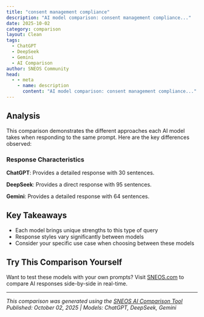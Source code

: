```yaml
---
title: "consent management compliance"
description: "AI model comparison: consent management compliance..."
date: 2025-10-02
category: comparison
layout: Clean
tags:
  - ChatGPT
  - DeepSeek
  - Gemini
  - AI Comparison
author: SNEOS Community
head:
  - - meta
    - name: description
      content: "AI model comparison: consent management compliance..."
---
```


<ChatComparison
  title="consent management compliance"
  prompt="consent management compliance"
  :responses='{"ChatGPT": "**Consent Management Compliance** refers to the practices, processes, and technologies an organization uses to obtain, record, and manage individuals\u0027 consent in accordance with applicable data protection laws and regulations. This is especially critical when handling personal data, ensuring that organizations respect user privacy and maintain transparency in how data is collected, processed, and shared.\n\n### Key Aspects of Consent Management Compliance\n\n1. **Legal Frameworks Involved:**\n - **GDPR (General Data Protection Regulation)**: Requires freely given, specific, informed, and unambiguous consent from individuals before processing their personal data.\n - **CCPA/CPRA (California Consumer Privacy Act/California Privacy Rights Act)**: Requires businesses to inform consumers about data collection and provide opt-out options for the sale of personal information.\n - **ePrivacy Directive (Cookie Law)**: Governs the use of cookies and similar tracking technologies in the EU.\n - Other local or sector-specific privacy laws worldwide.\n\n2. **Key Requirements:**\n - **Clear and Transparent Information**: Provide users with clear details on what data is collected, how it will be used, who it will be shared with, and how long it will be retained.\n - **Freely Given and Specific Consent**: Consent must be given voluntarily, for specific purposes, and not bundled with other terms.\n - **Granular Consent Options**: Users should be able to consent to different types of data processing separately.\n - **Affirmative Action**: Consent must be given through an explicit action (e.g., ticking a box), not through silence or pre-checked boxes.\n - **Easy Withdrawal**: Users must be able to easily withdraw consent at any time.\n - **Records of Consent**: Organizations must keep detailed records of when and how consent was obtained.\n - **Age Verification**: If applicable, ensure parental consent for minors.\n\n3. **Consent Management Platforms (CMPs):**\n - Software tools designed to help organizations collect, store, and manage user consents.\n - Facilitate compliance with multiple legal requirements.\n - Often integrate with websites and applications to present cookie banners, consent forms, and preference centers.\n\n4. **Best Practices:**\n - Regularly update consent forms and privacy notices to reflect current data practices and legislation.\n - Conduct audits of data processing activities and consent records.\n - Educate employees on compliance obligations.\n - Implement robust security measures to protect collected consent data.\n\n### Summary\n\nConsent management compliance ensures that organizations respect individuals\u2019 privacy rights by handling consent properly according to relevant laws. Using clear communication, obtaining explicit permissions, enabling easy revocation, and maintaining detailed records are essential components. Leveraging technology such as Consent Management Platforms can streamline these efforts and mitigate legal risks.\n\n---\n\nIf you want, I can provide information tailored to a specific region\u2019s regulations or advice on implementing a consent management system.", "DeepSeek": "Of course. This is a critical topic for any organization operating online, especially with the evolving global privacy landscape. Here is a comprehensive overview of consent management compliance.\n\n### What is Consent Management Compliance?\n\n**Consent Management Compliance** is the process of obtaining, recording, and managing user consent for the collection and processing of their personal data in a way that adheres to data privacy laws and regulations.\n\nIt\u0027s not just about having a pop-up banner; it\u0027s a systematic approach to ensuring that user consent is:\n* **Lawful:** Meets the specific legal standard required.\n* **Informed:** The user knows what they are agreeing to.\n* **Freely Given:** Not forced or a condition for service (unless the data is strictly necessary for that service).\n* **Specific:** Granted for particular purposes, not a blanket \u0022yes.\u0022\n* **Unambiguous:** A clear affirmative action (no pre-ticked boxes).\n* **Revocable:** As easy to withdraw as it is to give.\n\n---\n\n### Key Legal Frameworks Driving Compliance\n\nSeveral major laws have strict consent requirements. While this is not an exhaustive list, these are the most influential:\n\n1. **GDPR (General Data Protection Regulation - EU)**\n * **The Gold Standard:** Sets a very high bar for consent.\n * **Key Requirements:** Explicit consent for special category data, no pre-ticked boxes, clear purpose specification, and easy withdrawal. It applies to any organization processing EU residents\u0027 data, regardless of location.\n\n2. **ePrivacy Directive (Cookie Law - EU)**\n * **Focus:** Regulates the use of cookies and similar tracking technologies.\n * **Key Requirement:** Requires prior, informed consent before placing non-essential cookies (e.g., for advertising, analytics, social media). Essential cookies (e.g., for a shopping cart) do not require consent.\n\n3. **CCPA/CPRA (California Consumer Privacy Act / California Privacy Rights Act - USA)**\n * **Note on Consent:** The CCPA/CPRA focuses more on the \u0022Right to Opt-Out\u0022 of the *sale* or *sharing* of personal information rather than the GDPR\u0027s \u0022opt-in\u0022 model. However, for sensitive personal information and for users under 16, it requires an opt-in consent model.\n\n4. **Other Global Laws:** Many other countries and states (e.g., Brazil\u0027s LGPD, Canada\u0027s PIPEDA, Virginia\u0027s VCDPA, Colorado\u0027s CPA) have their own consent requirements, often borrowing concepts from GDPR and CCPA.\n\n---\n\n### Core Components of a Compliant Consent Management Platform (CMP)\n\nA Consent Management Platform (CMP) is the technical tool used to implement compliance. A robust CMP will include:\n\n1. **The Consent Banner (UI/UX):**\n * **Clarity:** Uses clear, plain language, not legal jargon.\n * **Granular Control:** Allows users to accept or reject categories of cookies/tracking (e.g., \u0022Essential,\u0022 \u0022Performance,\u0022 \u0022Marketing,\u0022 \u0022Personalization\u0022).\n * **Purpose Specification:** Clearly explains *why* data is collected and *who* it is shared with (e.g., \u0022We use this to show you ads on other sites\u0022).\n * **Easy Action:** Prominent \u0022Accept All,\u0022 \u0022Reject All,\u0022 and \u0022Manage Preferences\u0022 buttons.\n\n2. **Consent Storage \u0026 Proof (The Audit Trail):**\n * **Record Keeping:** Securely stores a timestamped record of what the user consented to, including the consent text they saw and their specific choices.\n * **Proof of Consent:** This is crucial for demonstrating compliance to regulators during an audit.\n\n3. **Consent Enforcement (The Technical Backbone):**\n * **Blocking Scripts:** The CMP must prevent non-essential scripts (from Google Analytics, Facebook, etc.) from loading *until* consent is explicitly given.\n * **API Integration:** It should integrate with your website\u0027s Tag Manager (like GTM) and other systems to control data flow based on user preferences.\n\n4. **Consent Lifecycle Management:**\n * **Withdrawal Mechanism:** Provides a readily accessible method (e.g., a link in the website footer) for users to change their mind and withdraw consent at any time.\n * **Refreshing Consent:** Has a policy for when to re-prompt users for consent (e.g., after a significant change in privacy policy or after a certain time period).\n\n---\n\n### A Step-by-Step Compliance Checklist\n\n| Step | Action Item | Key Consideration |\n| :--- | :--- | :--- |\n| **1. Data Mapping** | Identify all personal data you collect, its source, purpose, and who you share it with. | You can\u0027t manage what you don\u0027t know. This is the foundational step. |\n| **2. Legal Assessment** | Determine which laws apply to you based on your users\u0027 locations. | GDPR for EU users, CCPA/CPRA for California users, etc. |\n| **3. Classify Cookies/Trackers** | Categorize all your cookies and tracking technologies as \u0022Essential\u0022 or \u0022Non-Essential.\u0022 | Essential cookies do not require consent. All others do. |\n| **4. Choose/Implement a CMP** | Select a CMP that meets your legal and technical needs. | Ensure it blocks scripts before consent and provides a granular choice. |\n| **5. Design the Banner \u0026 UI** | Create a user-friendly banner with clear language, purposes, and granular controls. | Avoid \u0022dark patterns\u0022 that nudge users to accept all. |\n| **6. Configure \u0026 Test** | Integrate the CMP with your site and tag manager. Thoroughly test that scripts are blocked without consent. | Use browser developer tools to verify that Facebook Pixel, Google Ads, etc., are blocked until consent is given. |\n| **7. Document Everything** | Maintain records of consent, your privacy policy, and your data processing activities. | This is your evidence for regulators. |\n| **8. Train Your Team** | Ensure marketing, legal, and development teams understand the rules and the system. | Prevents accidental non-compliance from internal actions. |\n| **9. Monitor \u0026 Update** | Regularly audit your setup, especially when adding new tools, and stay updated on changing laws. | Compliance is not a one-time project. |\n\n---\n\n### Common Pitfalls to Avoid\n\n* **\u0022Cookie Walls\u0022:** Making access to a website conditional on consent is generally not considered \u0022freely given\u0022 under GDPR.\n* **Pre-ticked Boxes:** This is explicitly illegal under GDPR. Silence or inaction does not constitute consent.\n* **Banner Design:** Using confusing language, hiding the reject button, or making it much harder to reject than to accept (\u0022dark patterns\u0022).\n* **Assuming Consent:** You cannot assume consent from a user\u0027s continued use of the site or their scrolling.\n* **Ignoring Withdrawal:** Failing to provide a clear and easy way for users to change their preferences.\n* **Blocking Failure:** The CMP is installed, but it fails to technically block non-essential scripts before consent is given, rendering the banner useless.\n\n### Conclusion\n\nConsent management compliance is a dynamic and essential practice for building trust with users and avoiding significant regulatory fines (which can be up to 4% of global annual turnover under GDPR). By implementing a transparent, user-centric, and technically sound consent management strategy, organizations can not only comply with the law but also demonstrate respect for their users\u0027 privacy.", "Gemini": "Consent management compliance is a critical aspect of modern data privacy regulations. It ensures that organizations obtain, record, and manage individuals\u0027 consent for the collection, use, and sharing of their personal data, in accordance with applicable laws and regulations. Here\u0027s a comprehensive overview:\n\n**What is Consent Management?**\n\nConsent management involves the processes and technologies organizations use to:\n\n* **Obtain:** Request and receive explicit and informed consent from individuals before collecting or processing their data.\n* **Record:** Store and document the consent received, including the specific data processing activities consented to, the method of consent, and the date and time.\n* **Manage:** Provide individuals with the ability to access, review, modify, and withdraw their consent easily and at any time.\n* **Demonstrate:** Be able to demonstrate compliance with consent requirements to regulatory bodies and individuals.\n\n**Why is Consent Management Compliance Important?**\n\n* **Legal Requirements:** Many data privacy laws, such as the GDPR (General Data Protection Regulation) in Europe, the CCPA (California Consumer Privacy Act), and the LGPD (Lei Geral de Prote\u00E7\u00E3o de Dados) in Brazil, mandate explicit and informed consent for certain data processing activities. Non-compliance can result in significant fines, legal action, and reputational damage.\n* **Building Trust:** Demonstrating respect for user privacy and providing control over their data builds trust and enhances brand reputation.\n* **Ethical Considerations:** Respecting individual autonomy and data privacy is an ethical imperative.\n* **Competitive Advantage:** Strong data privacy practices can be a differentiator in a market increasingly concerned with data security and privacy.\n\n**Key Regulations and Laws Requiring Consent Management:**\n\n* **GDPR (General Data Protection Regulation - EU):** This is a landmark regulation that sets a high standard for data privacy and requires explicit, informed, freely given, and unambiguous consent for data processing. It applies to organizations operating within the EU or processing the data of EU residents.\n* **ePrivacy Directive (EU):** Also known as the \u0022Cookie Law,\u0022 this directive requires informed consent for the use of cookies and similar tracking technologies. It\u0027s currently being updated into the ePrivacy Regulation, which will further strengthen consent requirements.\n* **CCPA/CPRA (California Consumer Privacy Act / California Privacy Rights Act - US):** While not as strict as the GDPR in terms of explicit consent, the CCPA grants California residents the right to opt-out of the sale of their personal information. The CPRA further strengthens these rights.\n* **LGPD (Lei Geral de Prote\u00E7\u00E3o de Dados - Brazil):** This law is heavily influenced by the GDPR and requires consent for data processing, with similar provisions regarding transparency and individual rights.\n* **PIPEDA (Personal Information Protection and Electronic Documents Act - Canada):** Requires consent for the collection, use, and disclosure of personal information.\n\n**Key Elements of a Consent Management Compliance Program:**\n\n1. **Data Mapping and Audit:**\n * Identify all data collection points and data processing activities within the organization.\n * Determine which activities require consent based on applicable laws.\n * Document data flows and the types of personal data collected.\n2. **Consent Mechanisms:**\n * **Clear and Plain Language:** Use easy-to-understand language when requesting consent, avoiding legal jargon and technical terms.\n * **Granular Consent:** Offer options for individuals to consent to specific data processing activities, rather than a blanket \u0022agree to all\u0022 approach.\n * **Active Opt-In:** Require individuals to actively consent to data processing. Pre-ticked boxes or implied consent are generally not sufficient.\n * **Easy Withdrawal:** Make it easy for individuals to withdraw their consent at any time, using the same method as consent was given or an equally convenient method.\n * **Record Keeping:** Maintain a detailed record of all consents received, including:\n * Date and time of consent\n * Method of consent\n * Specific data processing activities consented to\n * Information provided to the user at the time of consent\n * Any subsequent changes to consent\n3. **Transparency and Information:**\n * **Privacy Policy:** Maintain a clear and accessible privacy policy that explains how personal data is collected, used, shared, and protected.\n * **Purpose Limitation:** Only collect and use data for the specific purposes for which consent was obtained.\n * **Data Minimization:** Collect only the data that is necessary for the specified purpose.\n * **Data Security:** Implement appropriate security measures to protect personal data from unauthorized access, use, or disclosure.\n4. **Technology and Tools:**\n * **Consent Management Platforms (CMPs):** These specialized software solutions help organizations manage consent requests, record consent, and provide users with control over their data. They often integrate with websites, mobile apps, and other data collection channels. Examples include OneTrust, TrustArc, and Cookiebot.\n * **Cookie Banners:** Implement clear and informative cookie banners on websites to obtain consent for the use of cookies and tracking technologies.\n * **Preference Centers:** Provide users with a centralized location to manage their consent preferences across different channels and services.\n5. **Training and Awareness:**\n * **Employee Training:** Train employees on data privacy regulations and the organization\u0027s consent management policies.\n * **Awareness Campaigns:** Raise awareness among employees and customers about data privacy and consent rights.\n6. **Monitoring and Review:**\n * **Regular Audits:** Conduct regular audits of consent management practices to ensure compliance with applicable laws and regulations.\n * **Policy Updates:** Update privacy policies and consent management procedures as needed to reflect changes in laws, regulations, or business practices.\n * **Incident Response:** Develop a plan for responding to data privacy incidents, including data breaches and complaints related to consent.\n\n**Key Considerations When Choosing a Consent Management Platform (CMP):**\n\n* **Compliance with Regulations:** Ensure the CMP supports compliance with the specific data privacy regulations that apply to your organization (e.g., GDPR, CCPA).\n* **Customization:** Look for a CMP that allows you to customize consent requests and user interfaces to match your brand and meet your specific needs.\n* **Integration:** Choose a CMP that integrates with your existing website, mobile app, and other data collection channels.\n* **Scalability:** Select a CMP that can scale to meet the growing needs of your organization.\n* **Reporting and Analytics:** Ensure the CMP provides reporting and analytics features to track consent rates, user preferences, and other key metrics.\n* **User Experience:** Prioritize a CMP that offers a user-friendly experience for both your staff and your website visitors.\n\n**Challenges of Consent Management:**\n\n* **Implementation Complexity:** Implementing a comprehensive consent management program can be complex and time-consuming, especially for large organizations.\n* **Maintaining Compliance:** Data privacy laws and regulations are constantly evolving, so organizations need to stay up-to-date and adapt their consent management practices accordingly.\n* **Balancing Compliance and User Experience:** Striking the right balance between complying with consent requirements and providing a positive user experience can be challenging.\n* **International Variations:** Consent requirements vary across different countries and regions, so organizations operating internationally need to understand and comply with the specific regulations in each jurisdiction.\n\n**In summary, consent management compliance is an ongoing process that requires careful planning, implementation, and monitoring. By prioritizing data privacy and providing individuals with control over their data, organizations can build trust, enhance their reputation, and avoid costly legal penalties.** It\u0027s crucial to seek legal advice to understand the specific requirements that apply to your organization and to ensure your consent management practices are compliant.\n"}' 
  published-date="02:13"
/>

## Analysis

This comparison demonstrates the different approaches each AI model takes when responding to the same prompt. Here are the key differences observed:

### Response Characteristics

**ChatGPT**: Provides a detailed response with 30 sentences. 

**DeepSeek**: Provides a direct response with 95 sentences. 

**Gemini**: Provides a detailed response with 64 sentences. 

## Key Takeaways

- Each model brings unique strengths to this type of query
- Response styles vary significantly between models
- Consider your specific use case when choosing between these models

## Try This Comparison Yourself

Want to test these models with your own prompts? Visit [SNEOS.com](https://sneos.com) to compare AI responses side-by-side in real-time.

---

*This comparison was generated using the [SNEOS AI Comparison Tool](https://sneos.com)*
*Published: October 02, 2025 | Models: ChatGPT, DeepSeek, Gemini*
